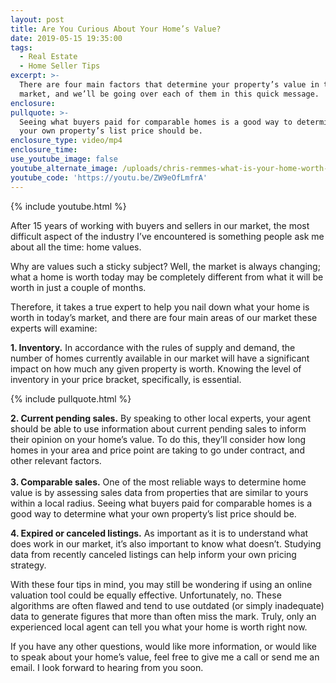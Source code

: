 ```yaml
---
layout: post
title: Are You Curious About Your Home’s Value?
date: 2019-05-15 19:35:00
tags:
  - Real Estate
  - Home Seller Tips
excerpt: >-
  There are four main factors that determine your property’s value in today’s
  market, and we’ll be going over each of them in this quick message.
enclosure:
pullquote: >-
  Seeing what buyers paid for comparable homes is a good way to determine what
  your own property’s list price should be.
enclosure_type: video/mp4
enclosure_time:
use_youtube_image: false
youtube_alternate_image: /uploads/chris-remmes-what-is-your-home-worth-today-youtube.jpg
youtube_code: 'https://youtu.be/ZW9eOfLmfrA'
---
```


{% include youtube.html %}

After 15 years of working with buyers and sellers in our market, the most difficult aspect of the industry I’ve encountered is something people ask me about all the time: home values.&nbsp;

Why are values such a sticky subject? Well, the market is always changing; what a home is worth today may be completely different from what it will be worth in just a couple of months.&nbsp;

Therefore, it takes a true expert to help you nail down what your home is worth in today’s market, and there are four main areas of our market these experts will examine:&nbsp;

**1\. Inventory.** In accordance with the rules of supply and demand, the number of homes currently available in our market will have a significant impact on how much any given property is worth. Knowing the level of inventory in your price bracket, specifically, is essential.

{% include pullquote.html %}

**2\. Current pending sales.** By speaking to other local experts, your agent should be able to use information about current pending sales to inform their opinion on your home’s value. To do this, they’ll consider how long homes in your area and price point are taking to go under contract, and other relevant factors.&nbsp;<br><br>**3\. Comparable sales.** One of the most reliable ways to determine home value is by assessing sales data from properties that are similar to yours within a local radius. Seeing what buyers paid for comparable homes is a good way to determine what your own property’s list price should be.&nbsp;

**4\. Expired or canceled listings.** As important as it is to understand what does work in our market, it’s also important to know what doesn’t. Studying data from recently canceled listings can help inform your own pricing strategy.&nbsp;

With these four tips in mind, you may still be wondering if using an online valuation tool could be equally effective. Unfortunately, no. These algorithms are often flawed and tend to use outdated (or simply inadequate) data to generate figures that more than often miss the mark. Truly, only an experienced local agent can tell you what your home is worth right now.

If you have any other questions, would like more information, or would like to speak about your home’s value, feel free to give me a call or send me an email. I look forward to hearing from you soon.<br>&nbsp;